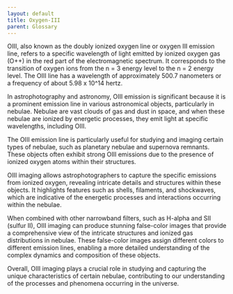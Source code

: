 ```yaml
---
layout: default
title: Oxygen-III
parent: Glossary
---
```

OIII, also known as the doubly ionized oxygen line or oxygen III emission line, refers to a specific wavelength of light emitted by ionized oxygen gas (O++) in the red part of the electromagnetic spectrum. It corresponds to the transition of oxygen ions from the n = 3 energy level to the n = 2 energy level. The OIII line has a wavelength of approximately 500.7 nanometers or a frequency of about 5.98 x 10^14 hertz.

In astrophotography and astronomy, OIII emission is significant because it is a prominent emission line in various astronomical objects, particularly in nebulae. Nebulae are vast clouds of gas and dust in space, and when these nebulae are ionized by energetic processes, they emit light at specific wavelengths, including OIII.

The OIII emission line is particularly useful for studying and imaging certain types of nebulae, such as planetary nebulae and supernova remnants. These objects often exhibit strong OIII emissions due to the presence of ionized oxygen atoms within their structures.

OIII imaging allows astrophotographers to capture the specific emissions from ionized oxygen, revealing intricate details and structures within these objects. It highlights features such as shells, filaments, and shockwaves, which are indicative of the energetic processes and interactions occurring within the nebulae.

When combined with other narrowband filters, such as H-alpha and SII (sulfur II), OIII imaging can produce stunning false-color images that provide a comprehensive view of the intricate structures and ionized gas distributions in nebulae. These false-color images assign different colors to different emission lines, enabling a more detailed understanding of the complex dynamics and composition of these objects.

Overall, OIII imaging plays a crucial role in studying and capturing the unique characteristics of certain nebulae, contributing to our understanding of the processes and phenomena occurring in the universe.
